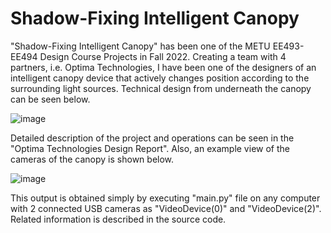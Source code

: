 # Shadow-Fixing Intelligent Canopy

"Shadow-Fixing Intelligent Canopy" has been one of the METU EE493-EE494 Design Course Projects in Fall 2022. Creating a team with 4 partners, i.e. Optima Technologies, I have been one of the designers of an intelligent canopy device that actively
changes position according to the surrounding light sources. Technical design from underneath the canopy can be seen below.

![image](https://github.com/erentuncay/intelligent_canopy/assets/151024857/63041e9a-f4ee-4ad5-ad93-f3e57acbda58)

Detailed description of the project and operations can be seen in the "Optima Technologies Design Report". Also, an example view of the cameras of the canopy is shown below.

![image](https://github.com/erentuncay/intelligent_canopy/assets/151024857/6d914034-9ebb-43c2-9740-39ab3ea180aa)

This output is obtained simply by executing "main.py" file on any computer with 2 connected USB cameras as "VideoDevice(0)" and "VideoDevice(2)". Related information is described in the source code.
